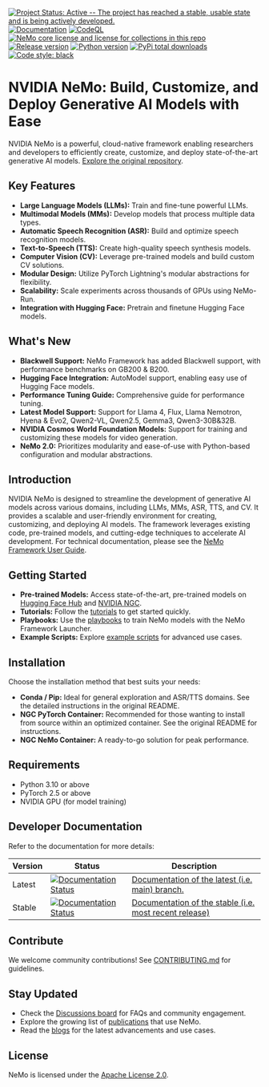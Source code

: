 [![Project Status: Active -- The project has reached a stable, usable state and is being actively developed.](http://www.repostatus.org/badges/latest/active.svg)](http://www.repostatus.org/#active)
[![Documentation](https://readthedocs.com/projects/nvidia-nemo/badge/?version=main)](https://docs.nvidia.com/deeplearning/nemo/user-guide/docs/en/main/)
[![CodeQL](https://github.com/nvidia/nemo/actions/workflows/codeql.yml/badge.svg?branch=main&event=push)](https://github.com/nvidia/nemo/actions/workflows/codeql.yml)
[![NeMo core license and license for collections in this repo](https://img.shields.io/badge/License-Apache%202.0-brightgreen.svg)](https://github.com/NVIDIA/NeMo/blob/master/LICENSE)
[![Release version](https://badge.fury.io/py/nemo-toolkit.svg)](https://badge.fury.io/py/nemo-toolkit)
[![Python version](https://img.shields.io/pypi/pyversions/nemo-toolkit.svg)](https://badge.fury.io/py/nemo-toolkit)
[![PyPi total downloads](https://static.pepy.tech/personalized-badge/nemo-toolkit?period=total&units=international_system&left_color=grey&right_color=brightgreen&left_text=downloads)](https://pepy.tech/project/nemo-toolkit)
[![Code style: black](https://img.shields.io/badge/code%20style-black-000000.svg)](https://github.com/psf/black)

# NVIDIA NeMo: Build, Customize, and Deploy Generative AI Models with Ease

NVIDIA NeMo is a powerful, cloud-native framework enabling researchers and developers to efficiently create, customize, and deploy state-of-the-art generative AI models.  [Explore the original repository](https://github.com/NVIDIA/NeMo).

## Key Features

*   **Large Language Models (LLMs):** Train and fine-tune powerful LLMs.
*   **Multimodal Models (MMs):** Develop models that process multiple data types.
*   **Automatic Speech Recognition (ASR):** Build and optimize speech recognition models.
*   **Text-to-Speech (TTS):** Create high-quality speech synthesis models.
*   **Computer Vision (CV):** Leverage pre-trained models and build custom CV solutions.
*   **Modular Design:** Utilize PyTorch Lightning's modular abstractions for flexibility.
*   **Scalability:** Scale experiments across thousands of GPUs using NeMo-Run.
*   **Integration with Hugging Face:** Pretrain and finetune Hugging Face models.

## What's New

*   **Blackwell Support:** NeMo Framework has added Blackwell support, with performance benchmarks on GB200 & B200.
*   **Hugging Face Integration:** AutoModel support, enabling easy use of Hugging Face models.
*   **Performance Tuning Guide:** Comprehensive guide for performance tuning.
*   **Latest Model Support:** Support for Llama 4, Flux, Llama Nemotron, Hyena & Evo2, Qwen2-VL, Qwen2.5, Gemma3, Qwen3-30B&32B.
*   **NVIDIA Cosmos World Foundation Models:**  Support for training and customizing these models for video generation.
*   **NeMo 2.0:** Prioritizes modularity and ease-of-use with Python-based configuration and modular abstractions.

## Introduction

NVIDIA NeMo is designed to streamline the development of generative AI models across various domains, including LLMs, MMs, ASR, TTS, and CV. It provides a scalable and user-friendly environment for creating, customizing, and deploying AI models. The framework leverages existing code, pre-trained models, and cutting-edge techniques to accelerate AI development.  For technical documentation, please see the [NeMo Framework User Guide](https://docs.nvidia.com/nemo-framework/user-guide/latest/playbooks/index.html).

## Getting Started

*   **Pre-trained Models:** Access state-of-the-art, pre-trained models on [Hugging Face Hub](https://huggingface.co/models?library=nemo&sort=downloads&search=nvidia) and [NVIDIA NGC](https://catalog.ngc.nvidia.com/models?query=nemo&orderBy=weightPopularDESC).
*   **Tutorials:** Follow the [tutorials](https://docs.nvidia.com/deeplearning/nemo/user-guide/docs/en/stable/starthere/tutorials.html) to get started quickly.
*   **Playbooks:** Use the [playbooks](https://docs.nvidia.com/nemo-framework/user-guide/latest/playbooks/index.html) to train NeMo models with the NeMo Framework Launcher.
*   **Example Scripts:** Explore [example scripts](https://github.com/NVIDIA/NeMo/tree/main/examples) for advanced use cases.

## Installation

Choose the installation method that best suits your needs:

*   **Conda / Pip:** Ideal for general exploration and ASR/TTS domains. See the detailed instructions in the original README.
*   **NGC PyTorch Container:**  Recommended for those wanting to install from source within an optimized container. See the original README for instructions.
*   **NGC NeMo Container:** A ready-to-go solution for peak performance.

## Requirements

*   Python 3.10 or above
*   PyTorch 2.5 or above
*   NVIDIA GPU (for model training)

## Developer Documentation

Refer to the documentation for more details:

| Version | Status                                                                                                                                                              | Description                                                                                                                    |
| ------- | ------------------------------------------------------------------------------------------------------------------------------------------------------------------- | ------------------------------------------------------------------------------------------------------------------------------ |
| Latest  | [![Documentation Status](https://readthedocs.com/projects/nvidia-nemo/badge/?version=main)](https://docs.nvidia.com/deeplearning/nemo/user-guide/docs/en/main/)     | [Documentation of the latest (i.e. main) branch.](https://docs.nvidia.com/deeplearning/nemo/user-guide/docs/en/main/)          |
| Stable  | [![Documentation Status](https://readthedocs.com/projects/nvidia-nemo/badge/?version=stable)](https://docs.nvidia.com/deeplearning/nemo/user-guide/docs/en/stable/) | [Documentation of the stable (i.e. most recent release)](https://docs.nvidia.com/deeplearning/nemo/user-guide/docs/en/stable/) |

## Contribute

We welcome community contributions! See [CONTRIBUTING.md](https://github.com/NVIDIA/NeMo/blob/stable/CONTRIBUTING.md) for guidelines.

## Stay Updated

*   Check the [Discussions board](https://github.com/NVIDIA/NeMo/discussions) for FAQs and community engagement.
*   Explore the growing list of [publications](https://nvidia.github.io/NeMo/publications/) that use NeMo.
*   Read the [blogs](https://developer.nvidia.com/blog/nemo-amazon-titan/) for the latest advancements and use cases.

## License

NeMo is licensed under the [Apache License 2.0](https://github.com/NVIDIA/NeMo?tab=Apache-2.0-1-ov-file).